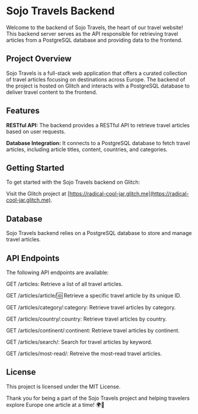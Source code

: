 # Sojo Travels Backend
Welcome to the backend of Sojo Travels, the heart of our travel website! This backend server serves as the API responsible for retrieving travel articles from a PostgreSQL database and providing data to the frontend.

## Project Overview
Sojo Travels is a full-stack web application that offers a curated collection of travel articles focusing on destinations across Europe. The backend of the project is hosted on Glitch and interacts with a PostgreSQL database to deliver travel content to the frontend.

## Features
**RESTful API:** The backend provides a RESTful API to retrieve travel articles based on user requests.

**Database Integration:** It connects to a PostgreSQL database to fetch travel articles, including article titles, content, countries, and categories.

## Getting Started
To get started with the Sojo Travels backend on Glitch:

Visit the Glitch project at [https://radical-cool-jar.glitch.me](https://radical-cool-jar.glitch.me).

## Database
Sojo Travels backend relies on a PostgreSQL database to store and manage travel articles.

## API Endpoints
The following API endpoints are available:

GET /articles: Retrieve a list of all travel articles.

GET /articles/article/:id: Retrieve a specific travel article by its unique ID.

GET /articles/category/:category: Retrieve travel articles by category.

GET /articles/country/:country: Retrieve travel articles by country.

GET /articles/continent/:continent: Retrieve travel articles by continent.

GET /articles/search/: Search for travel articles by keyword.

GET /articles/most-read/: Retreive the most-read travel articles.


## License
This project is licensed under the MIT License.


Thank you for being a part of the Sojo Travels project and helping travelers explore Europe one article at a time! 🌍📖